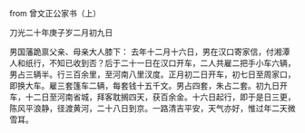 from 曾文正公家书（上）

刀光二十年庚子岁二月初九日

男国藩跪禀父亲、母亲大人膝下：
	去年十二月十六日，男在汉口寄家信，付湘潭人和纸行，不知已收到否？后于二十一日在汉口开车，二人共雇二把手小车六辆，男占三辆半。行三百余里，至河南八里汊度。正月初二日开车，初七日至周家口，即换大车。雇三套篷车二辆，每套钱十五千文。男占四套，朱占二套。初九日开车，十二日至河南省城，拜客耽搁四天，获百余金。十六日起行，即于是日三更，陈风平浪静，径渡黄河，二十八日到京。一路清吉平安，天气亦好，惟过年二天微雪耳。